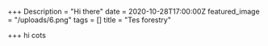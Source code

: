 +++
Description = "Hi there"
date = 2020-10-28T17:00:00Z
featured_image = "/uploads/6.png"
tags = []
title = "Tes forestry"

+++
hi cots